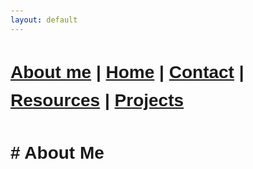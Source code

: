 ```yaml
---
layout: default
---
```


#  [About me](./aboutme.html) | [Home](./index.html) | [Contact](./contactinfo.html) | [Resources](./resources.html) | [Projects](./projects.html)



<html lang="en">
<head>
  <meta charset="UTF-8">
  <meta name="viewport" content="width=device-width, initial-scale=1.0">
  <title>Typewriter Effect</title>
  <style>
    body {
      font-family: Arial, sans-serif;
      line-height: 1.6;
      padding: 20px;
    }
    .typewriter-container {
      display: inline-block;
      overflow: hidden;
      white-space: pre-wrap; /* Preserve formatting for line breaks */
      border-right: 3px solid #000;
      animation: blink 0.7s step-end infinite;
      font-size: 18px;
      font-weight: bold;
    }
    @keyframes blink {
      from, to { border-color: transparent; }
      50% { border-color: black; }
    }
  </style>
</head>
<body>
  <h1># About Me</h1>
  <div id="typewriter" class="typewriter-container"></div>

  <script>
    const text = `
**Hi there! I'm Shane**, an IT professional with over a decade and a half of experience spanning various domains in technology. My journey in IT has allowed me to develop a broad skill set, ranging from network and system administration to cybersecurity and web development.

### Current Focus
I am currently pivoting towards becoming a **Security Operations Analyst**, with plans to transition into **Threat Intelligence** and **Penetration Testing**. My motivation is driven by a passion for protecting and securing digital infrastructures.

### Professional Background
I’ve evolved from working as a mobile, computer, and network technician to becoming deeply immersed in the world of cybersecurity. My journey has been shaped by various roles, including working as a Digital Specialist and Projectionist, where I managed both technical operations and digital systems. These experiences have honed my ability to tackle complex technical problems with creative solutions.

### Personal Interests
Outside of work, I’m an avid photographer, audiophile, and gamer. I enjoy exploring digital landscapes and honing my strategic thinking through gaming.

### Lifelong Learning
Learning is a lifelong adventure. Whether I’m delving into the nuances of network security, experimenting with new culinary recipes, or exploring the latest photography techniques, my curiosity is the driving force behind all my endeavors.

### Commitment to Innovation
Beyond security, I’m dedicated to staying at the forefront of **tech innovation**. My ability to engineer high-quality prompts has led me to dive deep into AI and automation workflows, helping businesses and individuals optimize and secure their technology stacks.
    `;

    let i = 0;
    const speed = 50; // typing speed in milliseconds
    const container = document.getElementById('typewriter');

    function typeWriter() {
      if (i < text.length) {
        // Convert newline characters to <br> dynamically
        if (text.charAt(i) === '\n') {
          container.innerHTML += '<br>';
        } else {
          container.innerHTML += text.charAt(i);
        }
        i++;
        setTimeout(typeWriter, speed);
      }
    }

    typeWriter();
  </script>
</body>
</html>

